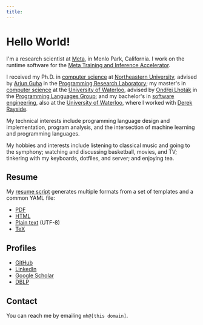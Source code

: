 ```yaml
---
title:
---
```


# Hello World!

I'm a research scientist at [Meta][], in Menlo Park, California. I work on the
runtime software for the [Meta Training and Inference Accelerator][mtia].

I received my Ph.D. in [computer science][khoury] at [Northeastern
University][], advised by [Arjun Guha][aguha] in the [Programming Research
Laboratory][]; my master's in [computer science][scs] at the [University of
Waterloo][], advised by [Ondřej Lhoták][olhotak] in the [Programming Languages
Group][]; and my bachelor's in [software engineering][se], also at the
[University of Waterloo][], where I worked with [Derek Rayside][drayside].

My technical interests include programming language design and implementation,
program analysis, and the intersection of machine learning and programming
languages.

My hobbies and interests include listening to classical music and going to the
symphony; watching and discussing basketball, movies, and TV; tinkering with my
keyboards, dotfiles, and server; and enjoying tea.

[Meta]: https://about.meta.com/
[mtia]: https://ai.meta.com/blog/next-generation-meta-training-inference-accelerator-AI-MTIA/

[khoury]: https://www.khoury.northeastern.edu/
[Northeastern University]: https://www.northeastern.edu/
[Programming Research Laboratory]: https://prl.khoury.northeastern.edu/
[aguha]: https://www.khoury.northeastern.edu/~arjunguha/main/home/

[scs]: https://cs.uwaterloo.ca/
[University of Waterloo]: https://uwaterloo.ca/
[olhotak]: https://plg.uwaterloo.ca/~olhotak/
[Programming Languages Group]: https://plg.uwaterloo.ca/

[se]: https://uwaterloo.ca/software-engineering/
[drayside]: https://ece.uwaterloo.ca/~drayside/

## Resume

My [resume script][] generates multiple formats from a set of templates and
a common YAML file:

  - [PDF][pdf resume]
  - [HTML][html resume]
  - [Plain text][txt resume] (UTF-8)
  - [TeX][tex resume]

[resume script]: https://github.com/mhyee/resume
[pdf resume]: /resume/resume.pdf
[html resume]: /resume/resume.html
[txt resume]: /resume/resume.txt
[tex resume]: /resume/resume.tex

## Profiles

  - [GitHub][]
  - [LinkedIn][]
  - [Google Scholar][]
  - [DBLP][]

[GitHub]: https://github.com/mhyee
[LinkedIn]: https://www.linkedin.com/in/mhyee
[Google Scholar]: https://scholar.google.com/citations?user=rijGpmoAAAAJ
[DBLP]: https://dblp.uni-trier.de/pid/146/0143.html

## Contact

You can reach me by emailing `mh@[this domain]`.

